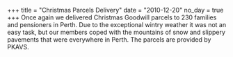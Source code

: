 +++
title = "Christmas Parcels Delivery"
date = "2010-12-20"
no_day = true
+++
Once again we delivered Christmas Goodwill parcels to 230 families and pensioners in Perth. Due to the exceptional wintry weather it was not an easy task, but our members coped with the mountains of snow and slippery pavements that were everywhere in Perth. The parcels are provided by PKAVS.